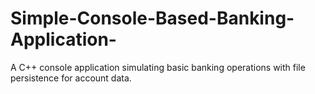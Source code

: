 # Simple-Console-Based-Banking-Application-
A C++ console application simulating basic banking operations with file persistence for account data.
